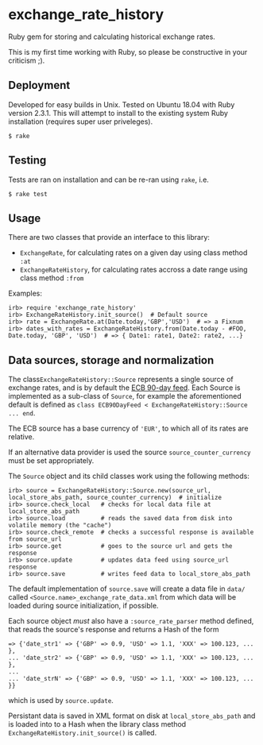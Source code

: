 # exchange_rate_history
Ruby gem for storing and calculating historical exchange rates.

This is my first time working with Ruby, so please be constructive in your criticism ;).

## Deployment

Developed for easy builds in Unix. Tested on Ubuntu 18.04 with Ruby version 2.3.1. This will attempt to install to the existing system Ruby installation (requires super user priveleges).

```
$ rake
```


## Testing

Tests are ran on installation and can be re-ran using `rake`, i.e.

```
$ rake test
```


## Usage

There are two classes that provide an interface to this library:
 - `ExchangeRate`, for calculating rates on a given day using class method `:at`
 - `ExchangeRateHistory`, for calculating rates accross a date range using class method `:from`
 
Examples:
```
irb> require 'exchange_rate_history'
irb> ExchangeRateHistory.init_source()  # Default source
irb> rate = ExchangeRate.at(Date.today,'GBP','USD')  # => a Fixnum
irb> dates_with_rates = ExchangeRateHistory.from(Date.today - #FOO, Date.today, 'GBP', 'USD')  # => { Date1: rate1, Date2: rate2, ...}
```


## Data sources, storage and normalization

The class`ExchangeRateHistory::Source` represents a single source of exchange rates, and is by default the [ECB 90-day feed](https://www.ecb.europa.eu/stats/eurofxref/eurofxref-hist-90d.xml). Each Source is implemented as a sub-class of `Source`, for example the aforementioned default is defined as `class ECB90DayFeed < ExchangeRateHistory::Source ... end`.

The ECB source has a base currency of `'EUR'`, to which all of its rates are relative.

If an alternative data provider is used the source `source_counter_currency` must be set appropriately.

The `Source` object and its child classes work using the following methods:
```
irb> source = ExchangeRateHistory::Source.new(source_url, local_store_abs_path, source_counter_currency)  # initialize
irb> source.check_local   # checks for local data file at local_store_abs_path
irb> source.load          # reads the saved data from disk into volatile memory (the "cache")
irb> source.check_remote  # checks a successful response is available from source_url
irb> source.get           # goes to the source url and gets the response
irb> source.update        # updates data feed using source_url response
irb> source.save          # writes feed data to local_store_abs_path
```

The default implementation of `source.save` will create a data file in `data/` called `<Source.name>_exchange_rate_data.xml` from which data will be loaded during source initialization, if possible.

Each source object *must* also have a `:source_rate_parser` method defined, that reads the source's response and returns a Hash of the form
```
=> {'date_str1' => {'GBP' => 0.9, 'USD' => 1.1, 'XXX' => 100.123, ... },
... 'date_str2' => {'GBP' => 0.9, 'USD' => 1.1, 'XXX' => 100.123, ... },
...
... 'date_strN' => {'GBP' => 0.9, 'USD' => 1.1, 'XXX' => 100.123, ... }}
```
which is used by `source.update`.

Persistant data is saved in XML format on disk at `local_store_abs_path` and is loaded into to a Hash when the library class method `ExchangeRateHistory.init_source()` is called.
